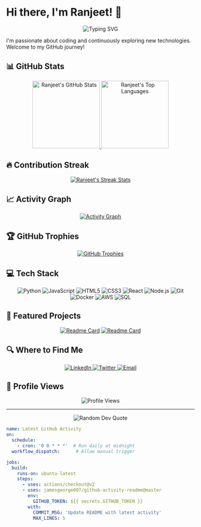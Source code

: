 # Hi there, I'm Ranjeet! 👋

<div align="center">
  <img src="https://readme-typing-svg.herokuapp.com?font=Fira+Code&size=24&duration=3000&pause=1000&color=58A6FF&center=true&vCenter=true&random=false&width=500&lines=Software+Engineer;Data+Scientist;Open+Source+Enthusiast;Tech+Explorer" alt="Typing SVG" />
</div>

I'm passionate about coding and continuously exploring new technologies. Welcome to my GitHub journey!

## 📊 GitHub Stats

<div align="center">
  <a href="https://github.com/ranjeetds">
    <img height="180em" src="https://github-readme-stats.vercel.app/api?username=ranjeetds&show_icons=true&theme=tokyonight&include_all_commits=true&count_private=true" alt="Ranjeet's GitHub Stats"/>
    <img height="180em" src="https://github-readme-stats.vercel.app/api/top-langs/?username=ranjeetds&layout=compact&langs_count=8&theme=tokyonight&count_private=true" alt="Ranjeet's Top Languages"/>
  </a>
</div>

## 🔥 Contribution Streak

<div align="center">
  <a href="https://github.com/ranjeetds">
    <img src="https://github-readme-streak-stats.herokuapp.com?user=ranjeetds&theme=tokyonight&hide_border=true&date_format=M%20j%5B%2C%20Y%5D" alt="Ranjeet's Streak Stats"/>
  </a>
</div>

## 📈 Activity Graph

<div align="center">
  <a href="https://github.com/ranjeetds">
    <img src="https://github-readme-activity-graph.vercel.app/graph?username=ranjeetds&theme=tokyo-night&include_all_commits=true&count_private=true&hide_border=true" alt="Activity Graph"/>
  </a>
</div>

## 🏆 GitHub Trophies

<div align="center">
  <a href="https://github.com/ranjeetds">
    <img src="https://github-profile-trophy.vercel.app/?username=ranjeetds&theme=radical&no-frame=true&no-bg=false&margin-w=4&column=7" alt="GitHub Trophies"/>
  </a>
</div>

## 💻 Tech Stack

<div align="center">
  <img src="https://img.shields.io/badge/Python-3776AB?style=for-the-badge&logo=python&logoColor=white" alt="Python"/>
  <img src="https://img.shields.io/badge/JavaScript-F7DF1E?style=for-the-badge&logo=javascript&logoColor=black" alt="JavaScript"/>
  <img src="https://img.shields.io/badge/HTML5-E34F26?style=for-the-badge&logo=html5&logoColor=white" alt="HTML5"/>
  <img src="https://img.shields.io/badge/CSS3-1572B6?style=for-the-badge&logo=css3&logoColor=white" alt="CSS3"/>
  <img src="https://img.shields.io/badge/React-61DAFB?style=for-the-badge&logo=react&logoColor=black" alt="React"/>
  <img src="https://img.shields.io/badge/Node.js-339933?style=for-the-badge&logo=nodedotjs&logoColor=white" alt="Node.js"/>
  <img src="https://img.shields.io/badge/Git-F05032?style=for-the-badge&logo=git&logoColor=white" alt="Git"/>
  <img src="https://img.shields.io/badge/Docker-2496ED?style=for-the-badge&logo=docker&logoColor=white" alt="Docker"/>
  <img src="https://img.shields.io/badge/AWS-232F3E?style=for-the-badge&logo=amazonaws&logoColor=white" alt="AWS"/>
  <img src="https://img.shields.io/badge/SQL-4479A1?style=for-the-badge&logo=mysql&logoColor=white" alt="SQL"/>
</div>

## 🌟 Featured Projects

<div align="center">
  
[![Readme Card](https://github-readme-stats.vercel.app/api/pin/?username=ranjeetds&repo=data-science-projects&theme=tokyonight)](https://github.com/ranjeetds/data-science-projects)
[![Readme Card](https://github-readme-stats.vercel.app/api/pin/?username=ranjeetds&repo=web-development-projects&theme=tokyonight)](https://github.com/ranjeetds/web-development-projects)

</div>

## 🔍 Where to Find Me

<div align="center">
  <a href="https://www.linkedin.com/in/ranjeetrdhumal">
    <img src="https://img.shields.io/badge/LinkedIn-0A66C2?style=for-the-badge&logo=linkedin&logoColor=white" alt="LinkedIn"/>
  </a>
  <a href="https://x.com/Ranjeetdm">
    <img src="https://img.shields.io/badge/Twitter-1DA1F2?style=for-the-badge&logo=twitter&logoColor=white" alt="Twitter"/>
  </a>
  <a href="mailto:ranjeetrdhumal@gmail.com">
    <img src="https://img.shields.io/badge/Email-D14836?style=for-the-badge&logo=gmail&logoColor=white" alt="Email"/>
  </a>
</div>

## 👀 Profile Views

<div align="center">
  <img src="https://komarev.com/ghpvc/?username=ranjeetds&label=Profile%20Views&color=0e75b6&style=flat" alt="Profile Views"/>
</div>

---

<div align="center">
  <img src="https://quotes-github-readme.vercel.app/api?type=horizontal&theme=tokyonight" alt="Random Dev Quote"/>
</div>

<!-- GitHub Action for auto-updating README with latest activities -->
```yaml
name: Latest GitHub Activity
on:
  schedule:
    - cron: '0 0 * * *'  # Run daily at midnight
  workflow_dispatch:      # Allow manual trigger

jobs:
  build:
    runs-on: ubuntu-latest
    steps:
      - uses: actions/checkout@v2
      - uses: jamesgeorge007/github-activity-readme@master
        env:
          GITHUB_TOKEN: ${{ secrets.GITHUB_TOKEN }}
        with:
          COMMIT_MSG: 'Update README with latest activity'
          MAX_LINES: 5
```

